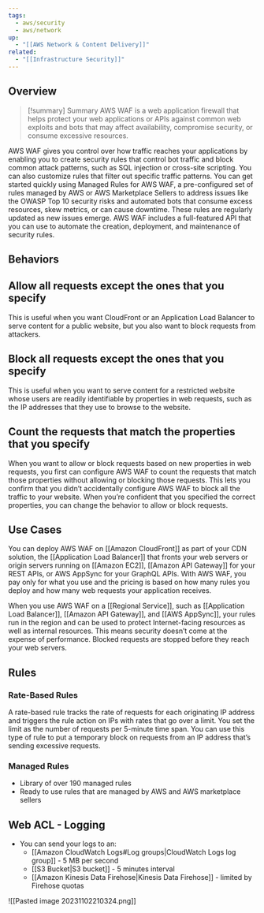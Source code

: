 ```yaml
---
tags:
  - aws/security
  - aws/network
up:
  - "[[AWS Network & Content Delivery]]"
related:
  - "[[Infrastructure Security]]"
---
```

## Overview

>[!summary] Summary
>AWS WAF is a web application firewall that helps protect your web applications or APIs against common web exploits and bots that may affect availability, compromise security, or consume excessive resources. 

AWS WAF gives you control over how traffic reaches your applications by enabling you to create security rules that control bot traffic and block common attack patterns, such as SQL injection or cross-site scripting. You can also customize rules that filter out specific traffic patterns. You can get started quickly using Managed Rules for AWS WAF, a pre-configured set of rules managed by AWS or AWS Marketplace Sellers to address issues like the OWASP Top 10 security risks and automated bots that consume excess resources, skew metrics, or can cause downtime. These rules are regularly updated as new issues emerge. AWS WAF includes a full-featured API that you can use to automate the creation, deployment, and maintenance of security rules.

## Behaviors

## Allow all requests except the ones that you specify
This is useful when you want CloudFront or an Application Load Balancer to serve content for a public website, but you also want to block requests from attackers.

## Block all requests except the ones that you specify
This is useful when you want to serve content for a restricted website whose users are readily identifiable by properties in web requests, such as the IP addresses that they use to browse to the website.

## Count the requests that match the properties that you specify
When you want to allow or block requests based on new properties in web requests, you first can configure AWS WAF to count the requests that match those properties without allowing or blocking those requests. This lets you confirm that you didn’t accidentally configure AWS WAF to block all the traffic to your website. When you’re confident that you specified the correct properties, you can change the behavior to allow or block requests.

## Use Cases

You can deploy AWS WAF on [[Amazon CloudFront]] as part of your CDN solution, the [[Application Load Balancer]] that fronts your web servers or origin servers running on [[Amazon EC2]], [[Amazon API Gateway]] for your REST APIs, or AWS AppSync for your GraphQL APIs. With AWS WAF, you pay only for what you use and the pricing is based on how many rules you deploy and how many web requests your application receives.

When you use AWS WAF on a [[Regional Service]], such as [[Application Load Balancer]], [[Amazon API Gateway]], and [[AWS AppSync]], your rules run in the region and can be used to protect Internet-facing resources as well as internal resources. This means security doesn’t come at the expense of performance. Blocked requests are stopped before they reach your web servers.

## Rules

### Rate-Based Rules 

A rate-based rule tracks the rate of requests for each originating IP address and triggers the rule action on IPs with rates that go over a limit. You set the limit as the number of requests per 5-minute time span. You can use this type of rule to put a temporary block on requests from an IP address that’s sending excessive requests.

### Managed Rules
- Library of over 190 managed rules
- Ready to use rules that are managed by AWS and AWS marketplace sellers


## Web ACL - Logging

- You can send your logs to an:
	- [[Amazon CloudWatch Logs#Log groups|CloudWatch Logs log group]] - 5 MB per second
	- [[S3 Bucket|S3 bucket]] - 5 minutes interval
	- [[Amazon Kinesis Data Firehose|Kinesis Data Firehose]] - limited by Firehose quotas

![[Pasted image 20231102210324.png]]

